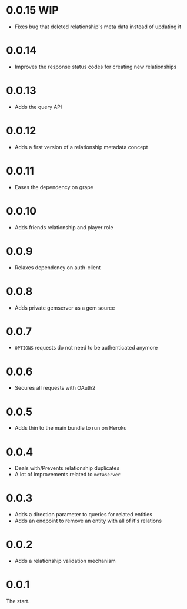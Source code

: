 # 0.0.15 WIP

* Fixes bug that deleted relationship's meta data instead of updating it

# 0.0.14

* Improves the response status codes for creating new relationships

# 0.0.13

* Adds the query API

# 0.0.12

* Adds a first version of a relationship metadata concept

# 0.0.11

* Eases the dependency on grape

# 0.0.10

* Adds friends relationship and player role

# 0.0.9

* Relaxes dependency on auth-client

# 0.0.8

* Adds private gemserver as a gem source

# 0.0.7

* ``OPTIONS`` requests do not need to be authenticated anymore

# 0.0.6

* Secures all requests with OAuth2

# 0.0.5

* Adds thin to the main bundle to run on Heroku

# 0.0.4

  * Deals with/Prevents relationship duplicates
  * A lot of improvements related to ``metaserver``

# 0.0.3

* Adds a direction parameter to queries for related entities
* Adds an endpoint to remove an entity with all of it's relations

# 0.0.2

* Adds a relationship validation mechanism

# 0.0.1

The start.

